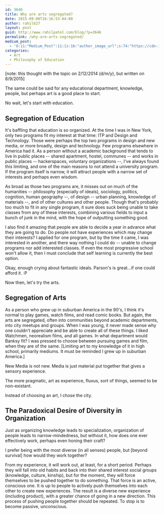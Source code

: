 ```yaml
---
id: 3646
title: Why are arts segregated?
date: 2015-09-08T16:16:53-04:00
author: rahil627
layout: post
guid: http://www.rahilpatel.com/blog/?p=3646
permalink: /why-are-arts-segregated/
medium_post:
  - 'O:11:"Medium_Post":11:{s:16:"author_image_url";s:74:"https://cdn-images-1.medium.com/fit/c/200/200/1*dmbNkD5D-u45r44go_cf0g.png";s:10:"author_url";s:28:"https://medium.com/@rahil627";s:11:"byline_name";N;s:12:"byline_email";N;s:10:"cross_link";s:2:"no";s:2:"id";s:12:"b8e9d596e5ed";s:21:"follower_notification";s:3:"yes";s:7:"license";s:19:"all-rights-reserved";s:14:"publication_id";s:2:"-1";s:6:"status";s:6:"public";s:3:"url";s:65:"https://medium.com/@rahil627/why-are-arts-segregated-b8e9d596e5ed";}'
categories:
  - Art
  - Philosophy of Education
---
```

[note: this thought with the topic on 2/12/2014 (d/m/y), but written on 8/9/2015]

The same could be said for any educational department, knowledge, people, but perhaps art is a good place to start.

No wait, let's start with education.

<h2>Segregation of Education</h2>
It's baffling that education is so organized. At the time I was in New York, only two programs fit my interest at that time: ITP and Design and Technology. Those were perhaps the top two programs in design and new media, or more broadly, design and technology. Few programs elsewhere in America had it. As a person without a academic background that tends to live in public places -- shared apartment, hostel, communes -- and works in public places -- hackerspaces, voluntary organizations --, I've always found this limiting, and one of the main reasons to not attend a university program. If the program itself is narrow, it will attract people with a narrow set of interests and perhaps even wisdom.

As broad as those two programs are, it misses out on much of the humanities -- philosophy (especially of ideals), sociology, politics, cognition, human geography --, of design -- urban planning, knowledge of materials --, and of other cultures and other people. Though that's probably too much to fit in any single program, it sure does suck being unable to take classes from any of these interests, combining various fields to input a bunch of junk in the mind, with the hope of outputting something good.

I also find it amazing that people are able to decide a year in advance what they are going to do. Do people not have experiences which may change their interests? I applied for one program, but by the time it came, I was interested in another, and there way nothing I could do -- unable to change programs nor add interested classes. If even the most progressive school won't allow it, then I must conclude that self learning is currently the best option.

Okay, enough crying about fantastic ideals. Parson's is great...if one could afford it. :P

Now then, let's try the arts.

<h2>Segregation of Arts</h2>
As a person who grew up in suburban America in the 90's, I think it's normal to play games, watch films, and read comic books. But again, the arts are segregated, often into communities beyond academic departments, into city meetups and groups. When I was young, it never made sense why one couldn't appreciate and be able to create all of these things. I liked Watchmen, neorealism films, and all games. In what department would Banksy fit? I was pressed to choose between pursuing games and film, when they are of the same. [Limiting art to my knowledge of it in high school, primarily mediums. It must be reminded I grew up in suburban America.]

New Media is not new. Media is just material put together that gives a sensory experience.

The more pragmatic, art as experience, fluxus, sort of things, seemed to be non-existant.

Instead of choosing an art, I chose the city.

<h2>The Paradoxical Desire of Diversity in Organization</h2>
Just as organizing knowledge leads to specialization, organization of people leads to narrow-mindedness, but without it, how does one ever effectively work, perhaps even honing their craft?

I prefer being with the most diverse (in all senses) people, but [beyond survival] how would they work together?

From my experience, it will work out, at least, for a short period. Perhaps they will fall into old habits and back into their shared interest social groups (knowledge, culture, kinship), but for the moment, they will force themselves to be pushed together to do something. That force is an active, conscious one. It is up to people to actively push themselves into each other to create new experiences. The result is a diverse new experience (including product), with a greater chance of going in a new direction. This process of pushing people together should be repeated. To stop is to become passive, unconscious.